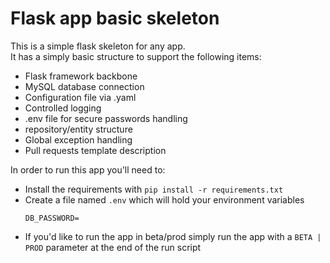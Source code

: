 # Flask app basic skeleton

This is a simple flask skeleton for any app.<br>
It has a simply basic structure to support the following items:<br>
- Flask framework backbone
- MySQL database connection
- Configuration file via .yaml
- Controlled logging
- .env file for secure passwords handling
- repository/entity structure
- Global exception handling
- Pull requests template description

In order to run this app you'll need to:
- Install the requirements with `pip install -r requirements.txt`
- Create a file named `.env` which will hold your environment variables
    ```
    DB_PASSWORD=
    ```
- If you'd like to run the app in beta/prod simply run the app with a `BETA | PROD` parameter at the end of the run script
